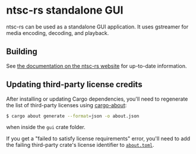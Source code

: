 # ntsc-rs standalone GUI

ntsc-rs can be used as a standalone GUI application. It uses gstreamer for media encoding, decoding, and playback.

## Building

See [the documentation on the ntsc-rs website](https://ntsc.rs/docs/building-from-source/) for up-to-date information.

## Updating third-party license credits

After installing or updating Cargo dependencies, you'll need to regenerate the list of third-party licenses using [cargo-about](https://github.com/EmbarkStudios/cargo-about):

```bash
$ cargo about generate --format=json -o about.json
```

when inside the `gui` crate folder.

If you get a "failed to satisfy license requirements" error, you'll need to add the failing third-party crate's license identifier to [`about.toml`](../../about.toml).